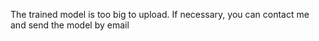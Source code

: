 The trained model is too big to upload. If necessary, you can contact me and send the model by email
